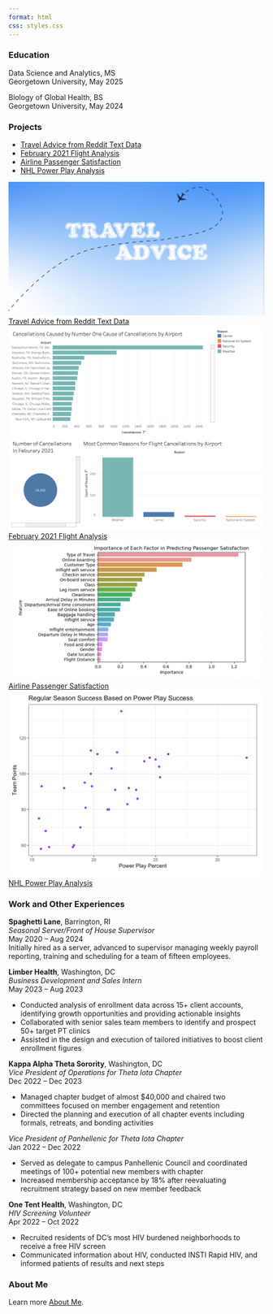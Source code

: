 ```yaml
---
format: html
css: styles.css
---
```

### Education
Data Science and Analytics, MS <br>
Georgetown University, May 2025

Biology of Global Health, BS <br>
Georgetown University, May 2024

### Projects

- [Travel Advice from Reddit Text Data](projects/project1.md)
- [February 2021 Flight Analysis](projects/project2.md)
- [Airline Passenger Satisfaction](projects/project3.md)
- [NHL Power Play Analysis](projects/project4.md)

<div class="project-grid">
  <a href="projects/project1.md" class="project-card">
    <img src="assets/project1-image.png" alt="Travel Advice from Reddit Text Data">
    <div class="project-title">Travel Advice from Reddit Text Data</div>
  </a>
  <a href="projects/project2.md" class="project-card">
    <img src="assets/project2-image.png" alt="February 2021 Flight Analysis">
    <div class="project-title">February 2021 Flight Analysis</div>
  </a>
  <a href="projects/project3.md" class="project-card">
    <img src="assets/project3-image.png" alt="Airline Passenger Satisfaction">
    <div class="project-title">Airline Passenger Satisfaction</div>
  </a>
  <a href="projects/project4.md" class="project-card">
    <img src="assets/project4-image.png" alt="NHL Power Play Analysis">
    <div class="project-title">NHL Power Play Analysis</div>
  </a>
</div>

### Work and Other Experiences

**Spaghetti Lane**, Barrington, RI <br>
*Seasonal Server/Front of House Supervisor*  <br>
May 2020 – Aug 2024 <br>
Initially hired as a server, advanced to supervisor managing weekly payroll reporting, training and scheduling for a team of fifteen employees. <br>

**Limber Health**, Washington, DC <br>
*Business Development and Sales Intern* <br>
May 2023 – Aug 2023 <br>
* Conducted analysis of enrollment data across 15+ client accounts, identifying growth opportunities and providing actionable insights
* Collaborated with senior sales team members to identify and prospect 50+ target PT clinics
* Assisted in the design and execution of tailored initiatives to boost client enrollment figures <br>

**Kappa Alpha Theta Sorority**, Washington, DC <br>
*Vice President of Operations for Theta Iota Chapter* <br>
Dec 2022 – Dec 2023 <br>
* Managed chapter budget of almost $40,000 and chaired two committees focused on member engagement and retention
* Directed the planning and execution of all chapter events including formals, retreats, and bonding activities <br>


*Vice President of Panhellenic for Theta Iota Chapter* <br>
Jan 2022 – Dec 2022 <br>
* Served as delegate to campus Panhellenic Council and coordinated meetings of 100+ potential new members with chapter
* Increased membership acceptance by 18% after reevaluating recruitment strategy based on new member feedback <br>

**One Tent Health**, Washington, DC<br>
*HIV Screening Volunteer* <br>
Apr 2022 – Oct 2022 <br>
* Recruited residents of DC’s most HIV burdened neighborhoods to receive a free HIV screen
* Communicated information about HIV, conducted INSTI Rapid HIV, and  informed patients of results and next steps <br>

### About Me
Learn more [About Me](about.md).
